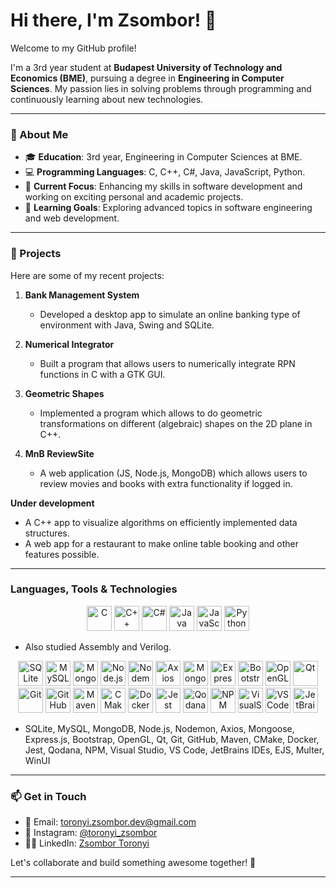 # Hi there, I'm Zsombor! 👋

Welcome to my GitHub profile! 

I'm a 3rd year student at **Budapest University of Technology and Economics (BME)**, pursuing a degree in **Engineering in Computer Sciences**. My passion lies in solving problems through programming and continuously learning about new technologies.

---

### 🚀 About Me

- 🎓 **Education**: 3rd year, Engineering in Computer Sciences at BME.
- 💻 **Programming Languages**: C, C++, C#, Java, JavaScript, Python.
- 🔭 **Current Focus**: Enhancing my skills in software development and working on exciting personal and academic projects.
- 🌱 **Learning Goals**: Exploring advanced topics in software engineering and web development.

---

### 🌟 Projects

Here are some of my recent projects:

1. **Bank Management System**
   - Developed a desktop app to simulate an online banking type of environment with Java, Swing and SQLite.

2. **Numerical Integrator**
   - Built a program that allows users to numerically integrate RPN functions in C with a GTK GUI.

3. **Geometric Shapes**
   -  Implemented a program which allows to do geometric transformations on different (algebraic) shapes on the 2D plane in C++.

4. **MnB ReviewSite**
   - A web application (JS, Node.js, MongoDB) which allows users to review movies and books with extra functionality if logged in.

**Under development**
   - A C++ app to visualize algorithms on efficiently implemented data structures.
   - A web app for a restaurant to make online table booking and other features possible.

---

### Languages, Tools & Technologies

  <p align="center">
     <img src="https://cdn.jsdelivr.net/gh/devicons/devicon/icons/c/c-original.svg" width="40" height="40" alt="C"/>
     <img src="https://cdn.jsdelivr.net/gh/devicons/devicon/icons/cplusplus/cplusplus-original.svg" width="40" height="40" alt="C++"/>
     <img src="https://cdn.jsdelivr.net/gh/devicons/devicon/icons/csharp/csharp-original.svg" width="40" height="40" alt="C#"/>
     <img src="https://cdn.jsdelivr.net/gh/devicons/devicon/icons/java/java-original.svg" width="40" height="40" alt="Java"/>
     <img src="https://cdn.jsdelivr.net/gh/devicons/devicon/icons/javascript/javascript-original.svg" width="40" height="40" alt="JavaScript"/>
     <img src="https://cdn.jsdelivr.net/gh/devicons/devicon/icons/python/python-original.svg" width="40" height="40" alt="Python"/>
  </p>

  - Also studied Assembly and Verilog.

  <p align="center">
    <img src="https://cdn.jsdelivr.net/gh/devicons/devicon/icons/sqlite/sqlite-original.svg" width="40" height="40" alt="SQLite"/>
    <img src="https://cdn.jsdelivr.net/gh/devicons/devicon/icons/mysql/mysql-original.svg" width="40" height="40" alt="MySQL"/>
    <img src="https://cdn.jsdelivr.net/gh/devicons/devicon/icons/mongodb/mongodb-original.svg" width="40" height="40" alt="MongoDB"/>
    <img src="https://cdn.jsdelivr.net/gh/devicons/devicon/icons/nodejs/nodejs-original.svg" width="40" height="40" alt="Node.js"/>
    <img src="https://cdn.jsdelivr.net/gh/devicons/devicon/icons/nodemon/nodemon-original.svg" width="40" height="40" alt="Nodemon"/>
    <img src="https://cdn.jsdelivr.net/gh/devicons/devicon/icons/axios/axios-plain.svg" width="40" height="40" alt="Axios"/> 
    <img src="https://cdn.jsdelivr.net/gh/devicons/devicon/icons/mongoose/mongoose-original-wordmark.svg" width="40" height="40" alt="Mongoose"/>
    <img src="https://cdn.jsdelivr.net/gh/devicons/devicon/icons/express/express-original.svg" width="40" height="40" alt="Express.js"/>
    <img src="https://cdn.jsdelivr.net/gh/devicons/devicon/icons/bootstrap/bootstrap-original.svg" width="40" height="40" alt="Bootstrap"/>
    <img src="https://cdn.jsdelivr.net/gh/devicons/devicon/icons/opengl/opengl-original.svg" width="40" height="40" alt="OpenGL"/>
    <img src="https://cdn.jsdelivr.net/gh/devicons/devicon/icons/qt/qt-original.svg" width="40" height="40" alt="Qt"/>
    <img src="https://cdn.jsdelivr.net/gh/devicons/devicon/icons/git/git-original.svg" width="40" height="40" alt="Git"/>
    <img src="https://cdn.jsdelivr.net/gh/devicons/devicon/icons/github/github-original.svg" width="40" height="40" alt="GitHub"/> 
    <img src="https://cdn.jsdelivr.net/gh/devicons/devicon/icons/maven/maven-original.svg" width="40" height="40" alt="Maven"/>
    <img src="https://cdn.jsdelivr.net/gh/devicons/devicon/icons/cmake/cmake-original.svg" width="40" height="40" alt="CMake"/>
    <img src="https://cdn.jsdelivr.net/gh/devicons/devicon/icons/docker/docker-original.svg" width="40" height="40" alt="Docker"/>
    <img src="https://cdn.jsdelivr.net/gh/devicons/devicon/icons/jest/jest-plain.svg" width="40" height="40" alt="Jest"/>
    <img src="https://cdn.jsdelivr.net/gh/devicons/devicon/icons/qodana/qodana-original.svg" width="40" height="40" alt="Qodana"/> 
    <img src="https://cdn.jsdelivr.net/gh/devicons/devicon/icons/npm/npm-original.svg" width="40" height="40" alt="NPM"/>  
    <img src="https://cdn.jsdelivr.net/gh/devicons/devicon/icons/visualstudio/visualstudio-original.svg" width="40" height="40" alt="VisualStudio"/> 
    <img src="https://cdn.jsdelivr.net/gh/devicons/devicon/icons/vscode/vscode-original.svg" width="40" height="40" alt="VSCode"/>
    <img src="https://cdn.jsdelivr.net/gh/devicons/devicon/icons/jetbrains/jetbrains-original.svg" width="40" height="40" alt="JetBrains"/>  
  </p>

  - SQLite, MySQL, MongoDB, Node.js, Nodemon, Axios, Mongoose, Express.js, Bootstrap, OpenGL, Qt, Git, GitHub, Maven, CMake, Docker, Jest, Qodana, NPM, Visual Studio, VS Code, JetBrains IDEs, EJS, Multer, WinUI

---

### 📫 Get in Touch

- 📧 Email: toronyi.zsombor.dev@gmail.com
- 📸 Instagram: [@toronyi_zsombor](https://www.instagram.com/toronyi_zsombor)
- 🧑‍💼 LinkedIn: [Zsombor Toronyi](https://www.linkedin.com/in/zsombor-toronyi-a7927b34a)
  
Let's collaborate and build something awesome together! 🚀

---
